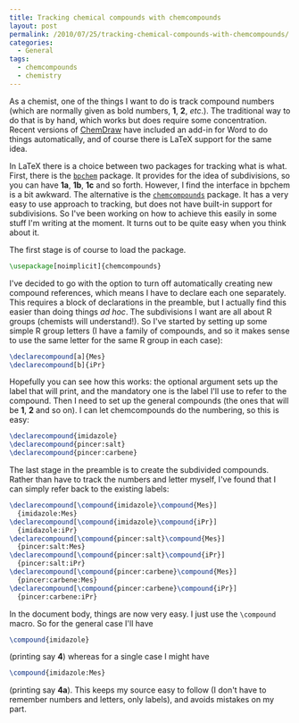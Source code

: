 ```yaml
---
title: Tracking chemical compounds with chemcompounds
layout: post
permalink: /2010/07/25/tracking-chemical-compounds-with-chemcompounds/
categories:
  - General
tags:
  - chemcompounds
  - chemistry
---
```

As a chemist, one of the things I want to do is track compound numbers (which are normally given as bold numbers, **1**, **2**, _etc_.). The traditional way to do that is by hand, which works but does require some concentration. Recent versions of [ChemDraw](http://www.cambridgesoft.com/) have included an add-in for Word to do things automatically, and of course there is LaTeX support for the same idea.

In LaTeX there is a choice between two packages for tracking what is what. First, there is the [`bpchem`](https://ctan.org/pkg/bpchem) package. It provides for the idea of subdivisions, so you can have **1a**, **1b**, **1c** and so forth. However, I find the interface in bpchem is a bit awkward. The alternative is the [`chemcompounds`](https://ctan.org/pkg/chemcompounds) package. It has a very easy to use approach to tracking, but does not have built-in support for subdivisions. So I've been working on how to achieve this easily in some stuff I'm writing at the moment. It turns out to be quite easy when you think about it.

The first stage is of course to load the package.

```latex
\usepackage[noimplicit]{chemcompounds}
```

I've decided to go with the option to turn off automatically creating new compound references, which means I have to declare each one separately. This requires a block of declarations in the preamble, but I actually find this easier than doing things _ad hoc_. The subdivisions I want are all about R groups (chemists will understand!). So I've started by setting up some simple R group letters (I have a family of compounds, and so it makes sense to use the same letter for the same R group in each case):

```latex
\declarecompound[a]{Mes}
\declarecompound[b]{iPr}
```

Hopefully you can see how this works: the optional argument sets up the label that will print, and the mandatory one is the label I'll use to refer to the compound.
Then I need to set up the general compounds (the ones that will be **1**, **2** and so on). I can let chemcompounds do the numbering, so this is easy:

```latex
\declarecompound{imidazole}
\declarecompound{pincer:salt}
\declarecompound{pincer:carbene}
```

The last stage in the preamble is to create the subdivided compounds. Rather than have to track the numbers and letter myself, I've found that I can simply refer back to the existing labels:

```latex
\declarecompound[\compound{imidazole}\compound{Mes}]
  {imidazole:Mes}
\declarecompound[\compound{imidazole}\compound{iPr}]
  {imidazole:iPr}
\declarecompound[\compound{pincer:salt}\compound{Mes}]
  {pincer:salt:Mes}
\declarecompound[\compound{pincer:salt}\compound{iPr}]
  {pincer:salt:iPr}
\declarecompound[\compound{pincer:carbene}\compound{Mes}]
  {pincer:carbene:Mes}
\declarecompound[\compound{pincer:carbene}\compound{iPr}]
  {pincer:carbene:iPr}
```

In the document body, things are now very easy. I just use the `\compound` macro. So for the general case I'll have

```latex
\compound{imidazole}
```

(printing say **4**) whereas for a single case I might have

```latex
\compound{imidazole:Mes}
```

(printing say **4a**). This keeps my source easy to follow (I don't have to remember numbers and letters, only labels), and avoids mistakes on my part.
